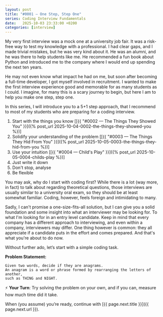 ```yaml
---
layout: post
title: "#0001 — One Step, Step One"
series: Coding Interview Fundamentals
date:   2025-10-03 23:33:00 +0200
categories: [interview]
---
```


My very first interview was a mock one at a university job fair. 
It was a risk-free way to test my knowledge with a professional. 
I had clear gaps, and I made trivial mistakes, but he was very kind about it. 
He was an alumni, and he was there to help students like me. 
He recommended a fun book about Python and introduced me to the company where I would end up spending the next ten years. 

He may not even know what impact he had on me, but soon after becoming a full-time developer, I got myself involved in recruitment. 
I wanted to make the first interview experience good and memorable for as many students as I could. 
I imagine, for many this is a scary journey to begin, but here I am to help you make one step, step one. 

In this series, I will introduce you to a 5+1 step approach, 
that I recommend to most of my students who are preparing for a coding interview. 
1. Start with the things you know [[{{ "#0002 — The Things They Showed You" }}]({% post_url 2025-10-04-0002-the-things-they-showed-you %})]
2. Solidify your understanding of the problem [[{{ "#0003 — The Things They Hid From You" }}]({% post_url 2025-10-05-0003-the-things-they-hid-from-you %})]
3. Use your intuition  [[{{ "#0004 — Child's Play" }}]({% post_url 2025-10-05-0004-childs-play %})]
4. Just write it down
5. Don't stop, analyse
6. Be flexible

You may ask, why do I start with coding first? 
While there is a lot (way more, in fact) to talk about regarding theoretical questions, 
those interviews are usually similar to a university oral exam, so they should be at least somewhat familiar. 
Coding, however, feels foreign and intimidating to many. 

Sadly, I can't promise a one-size-fits-all solution, 
but I can give you a solid foundation and some insight into what an interviewer may be looking for. 
To what I'm looking for in an entry level candidate.
Keep in mind that every company has a different approach to interviewing, and even within a company, interviewers may differ.
One thing however is common: they all appreciate if a candidate puts in the effort and comes prepared.
And that's what you're about to do now.

Without further ado, let’s start with a simple coding task. 

**Problem Statement:** 
```
Given two words, decide if they are anagrams. 
An anagram is a word or phrase formed by rearranging the letters of another,
such as THING and NIGHT. 
```
⚡ **Your Turn**: Try solving the problem on your own, and if you can, measure how much time did it take. 

When (you assume) you’re ready, continue with [{{ page.next.title }}]({{ page.next.url }}).
